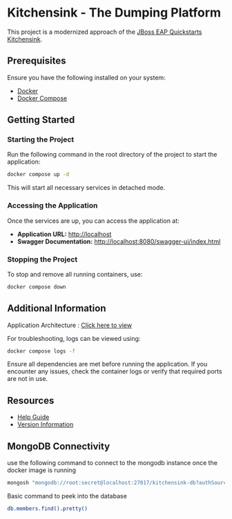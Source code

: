 # Kitchensink - The Dumping Platform

This project is a modernized approach of the [JBoss EAP Quickstarts Kitchensink](https://github.com/jboss-developer/jboss-eap-quickstarts/tree/8.0.x/kitchensink).

## Prerequisites

Ensure you have the following installed on your system:
- [Docker](https://docs.docker.com/get-docker/)
- [Docker Compose](https://docs.docker.com/compose/install/)

## Getting Started

### Starting the Project

Run the following command in the root directory of the project to start the application:

```sh
docker compose up -d
```

This will start all necessary services in detached mode.

### Accessing the Application

Once the services are up, you can access the application at:
- **Application URL:** [http://localhost](http://localhost)
- **Swagger Documentation:** [http://localhost:8080/swagger-ui/index.html](http://localhost:8080/swagger-ui/index.html)

### Stopping the Project

To stop and remove all running containers, use:

```sh
docker compose down
```

## Additional Information

Application Architecture : [Click here to view](https://viewer.diagrams.net/index.html?edit=_blank#Uhttps%3A%2F%2Fraw.githubusercontent.com%2Frajatc3%2Fkitchen-sink%2Frefs%2Fheads%2Fmaster%2FKitchensink%2520Architecture.drawio#%7B%22pageId%22%3A%22be88aK_8NiFmp7I-nFF2%22%7D)

For troubleshooting, logs can be viewed using:

```sh
docker compose logs -f
```

Ensure all dependencies are met before running the application. If you encounter any issues, check the container logs or verify that required ports are not in use.


## Resources

- [Help Guide](HELP.md)
- [Version Information](VERSIONS.md)

## MongoDB Connectivity
use the following command to connect to the mongodb instance once the docker image is running
```sh
mongosh "mongodb://root:secret@localhost:27017/kitchensink-db?authSource=admin"
```

Basic command to peek into the database
```sh
db.members.find().pretty()
```
